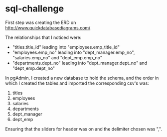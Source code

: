 # sql-challenge

First step was creating the ERD on http://www.quickdatabasediagrams.com/

The relationships that I noticed were:
 - "titles.title_id" leading into "employees.emp_title_id"
 - "employees.emp_no" leading into "dept_manager.emp_no", "salaries.emp_no" and "dept_emp.emp_no"
 - "departments.dept_no" leading into "dept_manager.dept_no" and "dept_emp.dept_no"

In pgAdmin, I created a new database to hold the schema, and the order in which I created the tables and imported the corresponding csv's was:
 1. titles
 2. employees
 3. salaries
 4. departments
 5. dept_manager
 6. dept_emp

Ensuring that the sliders for header was on and the delimiter chosen was ",".